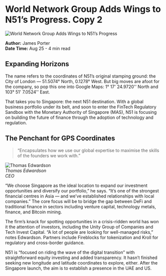 # World Network Group Adds Wings to N51’s Progress. Copy 2

![World Network Group Adds Wings to N51’s Progress](https://uploads-ssl.webflow.com/665f9886cd4e586a9a14dc8c/6660eccb351cbe65ad24b2c7_news%201.jpg)

**Author:** James Porter  
**Date Time:** Aug 25 - 4 min read

## Expanding Horizons

The name refers to the coordinates of N51’s original stamping ground: the City of London — 51.5074° North, 0.1278° West. But big moves are afoot for the company, so pop this one into Google Maps: 1° 17' 24.9720'' North and 103° 51' 7.0524'' East.

That takes you to Singapore: the next N51 destination. With a global business portfolio under its belt, and soon to enter the FinTech Regulatory Sandbox with the Monetary Authority of Singapore (MAS), N51 is focusing on building the future of finance through the adoption of technology and regulation.

## The Penchant for GPS Coordinates

> “Encapsulates how we use our global expertise to maximise the skills of the founders we work with.”

![Thomas Edwardson](https://uploads-ssl.webflow.com/665f9886cd4e586a9a14dc8c/666be350b2704b3ba8e54b64_Thomas%20Edwardson%20(2).png)  
*Thomas Edwardson*  
*CEO*

“We choose Singapore as the ideal location to expand our investment opportunities and diversify our portfolio,” he says. “It’s one of the strongest financial centres in Asia — and we’ve established relationships with local companies.” The core focus will be to bridge the gap between DeFi and traditional finance in sectors including venture capital, technology metals, finance, and Bitcoin mining.

The firm’s knack for spotting opportunities in a crisis-ridden world has won it the attention of investors, including the Unity Group of Companies and Tech Invest Capital. “A lot of people are looking for well-managed risks,” notes Edwardson. Partners include Fireblocks for tokenization and Kroll for regulatory and cross-border guidance.

N51 is “focused on riding the wave of the digital transition” with straightforward equity investing and added transparency. It hasn’t finished seeking new longitude and latitude coordinates to explore, either. After the Singapore launch, the aim is to establish a presence in the UAE and US.